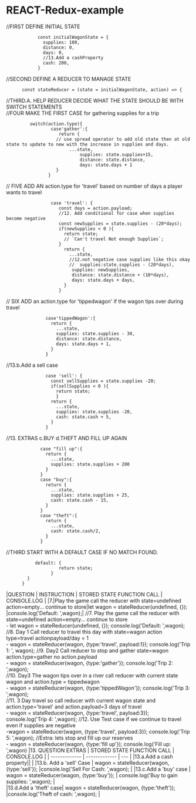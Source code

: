 # REACT-Redux-example

//FIRST DEFINE INITIAL STATE
     
                const initialWagonState = {
                  supplies: 100,
                  distance: 0,
                  days: 0,
                  //13.Add a cashProperty
                  cash: 200,
                }

//SECOND DEFINE A REDUCER TO MANAGE STATE

          const stateReducer = (state = initialWagonState, action) => {
               
//THIRD.A. HELP REDUCER DECIDE WHAT THE STATE SHOULD BE WITH SWITCH STATEMENTS </BR>
//FOUR MAKE THE FIRST CASE for gathering supplies for a trip</BR>

           	 switch(action.type){
                  	 case'gather':{
                     	return {
        	           // use spread operator to add old state then at old state to update to new with the increase in supplies and days.
                       		...state,
                         	 	supplies: state.supplies+15,
                          		distance: state.distance,
                          		days: state.days + 1
           		       }
       	            }
// FIVE ADD AN action.type for 'travel' based on number of days a player wants to travel

                     case 'travel': {
                        const days = action.payload;
                        //12. Add conditional for case when supplies become negative
                        const newSupplies = state.supplies - (20*days);
                        if(newSupplies < 0 ){
                          return state;
                          // `Can't travel Not enough Supplies`;
                        } 
                          return {
                            ...state,
                            //12.not negative case supplies like this okay
                            //  supplies:state.supplies - (20*days),
                             supplies: newSupplies,
                             distance: state.distance + (10*days),
                             days: state.days + days,
                          }
                        }
// SIX ADD an action.type for 'tippedwagon' if the wagon tips over during travel

                   case'tippedWagon':{
                     return {
                       ...state,
                       supplies: state.supplies - 30,
                       distance: state.distance,
                       days: state.days + 1,
                     }
                   }
//13.b.Add a sell case

                   case 'sell': {
                     const sellSupplies = state.supplies -20;
                     if(sellSupplies < 0 ){ 
                       return state;
                       }
                     return {
                       ...state,
                       supplies: state.supplies -20,
                       cash: state.cash + 5,
                     }
                   }
//13. EXTRAS c.BUY d.THEFT AND FILL UP AGAIN

                 case "fill up":{
                   return {
                     ...state,
                     supplies: state.supplies + 200
                   }
                 }
                 case "buy":{
                   return {
                     ...state,
                     supplies: state.supplies + 25,
                     cash: state.cash - 15,
                   }
                 }
                 case "theft":{
                   return {
                     ...state,
                     cash: state.cash/2,
                   }
                 }
//THIRD START WITH A DEFAULT CASE IF NO MATCH FOUND.

               default: {
                     	return state;
                  	 }
            }
          }
|QUESTION | INSTRUCTION | STORED STATE FUNCTION CALL  | CONSOLE.LOG |
|7.|Play the game call the reducer with state=undefined action=empty... continue to store|let wagon = stateReducer(undefined, {}); |console.log('Default: ',wagon);|
//7. Play the game call the reducer with state=undefined action=empty... continue to store 				</BR>
     - let wagon = stateReducer(undefined, {});                                 	                         console.log('Default: ',wagon);</BR>
//8. Day 1 Call reducer to travel this day with state=wagon action type=travel actionpayload/day = 1    			</BR>
     - wagon = stateReducer(wagon, {type:'travel', payload:1});             		                         console.log('Trip 1: ', wagon);
//9. Day2 Call reducer to stop and gather state=wagon action.type=gather no action.payload      				</BR>
     - wagon = stateReducer(wagon, {type:'gather'});          	                                             console.log('Trip 2: ',wagon);</BR>
//10. Day3 The wagon tips over in a river call reducer with current state wagon and action.type = tippedwagon		 
     - wagon = stateReducer(wagon, {type:'tippedWagon'});				                                   console.log('Trip 3: ',wagon);</BR>
//11. 3 Day travel so call reducer with current wagon state and action.type='travel' and action.payload=3 days of travel 	
     - wagon = stateReducer(wagon, {type:'travel', payload:3});			                                   console.log('Trip 4: ',wagon);
//12. Use Test case if we continue to travel even if supplies are negative 							
     -wagon = stateReducer(wagon, {type:'travel', payload:3});			                                   console.log('Trip 5: ',wagon);
//Extra: lets stop and fill up our reserves 										
     - wagon = stateReducer(wagon, {type:'fill up'});					                                   console.log('Fill up: ',wagon)
|13. QUESTION EXTRAS  | STORED STATE FUNCTION CALL  | CONSOLE.LOG |
| ------------- | ------------- | --- |
|13.a.Add a cash property|| |
|13.b. Add a 'sell' Case | wagon = stateReducer(wagon, {type:'sell'}); |console.log('Sell For Cash: ',wagon); |
|13.c.Add a 'buy' case  | wagon = stateReducer(wagon, {type:'buy'}); | console.log('Buy to gain supplies: ',wagon); |   
|13.d.Add a 'theft' case| wagon = stateReducer(wagon, {type:'theft'}); |console.log('Theft of cash: ',wagon); |
 

		 							
 									
							

